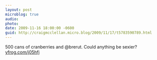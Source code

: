 ```yaml
---
layout: post
microblog: true
audio: 
photo: 
date: 2009-11-16 18:00:00 -0600
guid: http://craigmcclellan.micro.blog/2009/11/17/t5783590789.html
---
```

500 cans of cranberries and @brerut. Could anything be sexier? [yfrog.com/j05hfj](http://yfrog.com/j05hfj)

